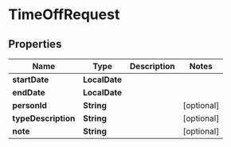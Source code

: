

# TimeOffRequest


## Properties

| Name | Type | Description | Notes |
|------------ | ------------- | ------------- | -------------|
|**startDate** | **LocalDate** |  |  |
|**endDate** | **LocalDate** |  |  |
|**personId** | **String** |  |  [optional] |
|**typeDescription** | **String** |  |  [optional] |
|**note** | **String** |  |  [optional] |



